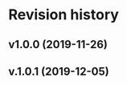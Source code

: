 Revision history
===================




v1.0.0 (2019-11-26)
-------------------

v.1.0.1 (2019-12-05)
-------------------
